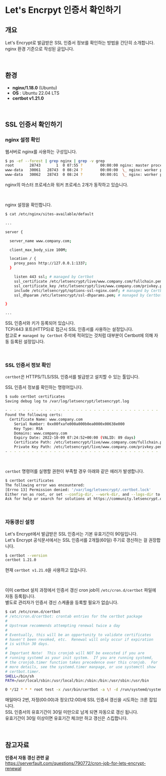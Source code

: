 
# Let's Encrpyt 인증서 확인하기

## 개요

Let's Encrypt로 발급받은 SSL 인증서 정보를 확인하는 방법을 간단히 소개합니다.  
nginx 환경 기준으로 작성된 글입니다.

&nbsp;

## 환경

- **nginx/1.18.0** (Ubuntu)
- **OS** : Ubuntu 22.04 LTS
- **certbot v1.21.0**

&nbsp;

## SSL 인증서 확인하기

### nginx 설정 확인

웹서버로 nginx를 사용하는 구성입니다.

```bash
$ ps -ef --forest | grep nginx | grep -v grep
root       28743       1  0 07:55 ?        00:00:00 nginx: master process /usr/sbin/nginx -g daemon on; master_process on;
www-data   30061   28743  0 08:24 ?        00:00:00  \_ nginx: worker process
www-data   30062   28743  0 08:24 ?        00:00:01  \_ nginx: worker process
```

nginx의 마스터 프로세스와 워커 프로세스 2개가 동작하고 있습니다.

&nbsp;

nginx 설정을 확인합니다.

```bash
$ cat /etc/nginx/sites-available/default

...

server {

  server_name www.company.com;

  client_max_body_size 100M;

  location / {
    proxy_pass http://127.0.0.1:1337;
  }

    listen 443 ssl; # managed by Certbot
    ssl_certificate /etc/letsencrypt/live/www.company.com/fullchain.pem; # managed by Certbot
    ssl_certificate_key /etc/letsencrypt/live/www.company.com/privkey.pem; # managed by Certbot
    include /etc/letsencrypt/options-ssl-nginx.conf; # managed by Certbot
    ssl_dhparam /etc/letsencrypt/ssl-dhparams.pem; # managed by Certbot

}

...

```

SSL 인증서와 키가 등록되어 있습니다.  
TCP/443 포트(HTTPS)로 접근시 SSL 인증서를 사용하는 설정입니다.  
참고로 `# managed by Certbot` 주석에 적혀있는 것처럼 대부분이 Certbot에 의해 자동 등록된 설정입니다.

&nbsp;

### SSL 인증서 정보 확인

`certbot`은 HTTPS/TLS/SSL 인증서를 발급받고 설치할 수 있는 툴입니다.

SSL 인증서 정보를 확인하는 명령어입니다.

```bash
$ sudo certbot certificates
Saving debug log to /var/log/letsencrypt/letsencrypt.log

- - - - - - - - - - - - - - - - - - - - - - - - - - - - - - - - - - - - - - - -
Found the following certs:
  Certificate Name: www.company.com
    Serial Number: 0xx00fxafe000a000b0ea0000x00638e000
    Key Type: RSA
    Domains: www.company.com
    Expiry Date: 2022-10-09 07:24:52+00:00 (VALID: 89 days)
    Certificate Path: /etc/letsencrypt/live/www.company.com/fullchain.pem
    Private Key Path: /etc/letsencrypt/live/www.company.com/privkey.pem
- - - - - - - - - - - - - - - - - - - - - - - - - - - - - - - - - - - - - - - -
```

&nbsp;

`certbot` 명령어를 실행할 권한이 부족할 경우 아래와 같은 에러가 발생합니다.

```bash
$ certbot certificates
The following error was encountered:
[Errno 13] Permission denied: '/var/log/letsencrypt/.certbot.lock'
Either run as root, or set --config-dir, --work-dir, and --logs-dir to writeable paths.
Ask for help or search for solutions at https://community.letsencrypt.org. See the logfile /tmp/tmpj2ik17bb/log or re-run Certbot with -v for more details.
```

&nbsp;

### 자동갱신 설정

Let's Encrypt에서 발급받은 SSL 인증서는 기본 유효기간이 90일입니다.  
Let's Encrypt 공식문서에서는 SSL 인증서를 2개월(60일) 주기로 갱신하는 걸 권장합니다.

```bash
$ certbot --version
certbot 1.21.0
```

현재 `certbot v1.21.0`을 사용하고 있습니다.

&nbsp;

이미 certbot 설치 과정에서 인증서 갱신 cron job이 `/etc/cron.d/certbot` 파일에 자동 등록됩니다.  
별도로 관리자가 인증서 갱신 스케줄을 등록할 필요가 없습니다.

```bash
$ cat /etc/cron.d/certbot
# /etc/cron.d/certbot: crontab entries for the certbot package
#
# Upstream recommends attempting renewal twice a day
#
# Eventually, this will be an opportunity to validate certificates
# haven't been revoked, etc.  Renewal will only occur if expiration
# is within 30 days.
#
# Important Note!  This cronjob will NOT be executed if you are
# running systemd as your init system.  If you are running systemd,
# the cronjob.timer function takes precedence over this cronjob.  For
# more details, see the systemd.timer manpage, or use systemctl show
# certbot.timer.
SHELL=/bin/sh
PATH=/usr/local/sbin:/usr/local/bin:/sbin:/bin:/usr/sbin:/usr/bin

0 */12 * * * root test -x /usr/bin/certbot -a \! -d /run/systemd/system && perl -e 'sleep int(rand(43200))' && certbot -q renew
```

매일마다 2번, 자정(00:00)과 정오(12:00)에 SSL 인증서 갱신을 시도하는 크론 잡입니다.  
SSL 인증서의 유효기간이 30일 미만으로 남게 되면 자동으로 갱신 됩니다.  
유효기간이 30일 이상이면 유효기간 체크만 하고 갱신은 스킵합니다.

&nbsp;

## 참고자료

**인증서 자동 갱신 관련 글**  
<https://serverfault.com/questions/790772/cron-job-for-lets-encrypt-renewal>
